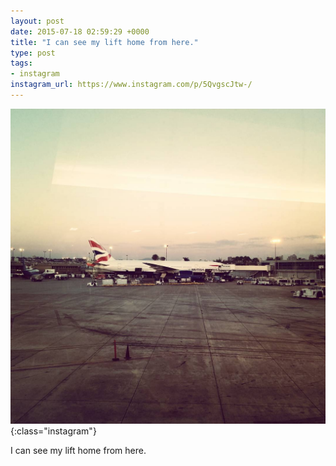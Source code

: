 ```yaml
---
layout: post
date: 2015-07-18 02:59:29 +0000
title: "I can see my lift home from here."
type: post
tags:
- instagram
instagram_url: https://www.instagram.com/p/5QvgscJtw-/
---
```


![Instagram - 5QvgscJtw-](/assets/5QvgscJtw-.jpg){:class="instagram"}

I can see my lift home from here.
